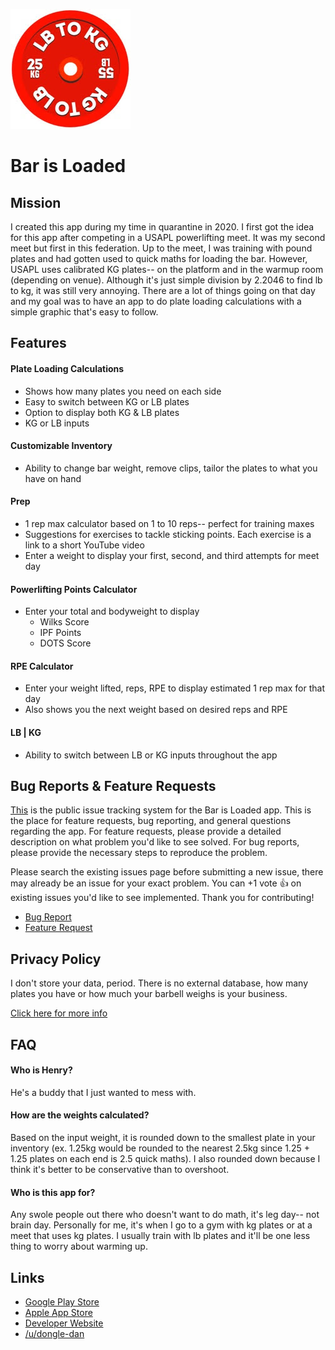![icon3.png](icon3.png)
# Bar is Loaded
## Mission
I created this app during my time in quarantine in 2020. I first got the idea for this app after competing in a USAPL powerlifting meet. It was my second meet but first in this federation. Up to the meet, I was training with pound plates and had gotten used to quick maths for loading the bar. However, USAPL uses calibrated KG plates-- on the platform and in the warmup room (depending on venue). Although it's just simple division by 2.2046 to find lb to kg, it was still very annoying. There are a lot of things going on that day and my goal was to have an app to do plate loading calculations with a simple graphic that's easy to follow.

## Features
#### Plate Loading Calculations
* Shows how many plates you need on each side
* Easy to switch between KG or LB plates
* Option to display both KG & LB plates
* KG or LB inputs

#### Customizable Inventory
* Ability to change bar weight, remove clips, tailor the plates to what you have on hand

#### Prep
* 1 rep max calculator based on 1 to 10 reps-- perfect for training maxes
* Suggestions for exercises to tackle sticking points. Each exercise is a link to a short YouTube video
* Enter a weight to display your first, second, and third attempts for meet day

#### Powerlifting Points Calculator
* Enter your total and bodyweight to display
  - Wilks Score
  - IPF Points
  - DOTS Score

#### RPE Calculator
* Enter your weight lifted, reps, RPE to display estimated 1 rep max for that day
* Also shows you the next weight based on desired reps and RPE

#### LB | KG
* Ability to switch between LB or KG inputs throughout the app

## Bug Reports & Feature Requests
[This](https://github.com/dongledan/bar-is-loaded-issue-request/issues) is the public issue tracking system for the Bar is Loaded app. This is the place for feature requests, bug reporting, and general questions regarding the app. For feature requests, please provide a detailed description on what problem you'd like to see solved. For bug reports, please provide the necessary steps to reproduce the problem.

Please search the existing issues page before submitting a new issue, there may already be an issue for your exact problem. You can +1 vote :+1: on existing issues you'd like to see implemented. Thank you for contributing!

* [Bug Report](https://github.com/dongledan/bar-is-loaded/blob/master/.github/ISSUE_TEMPLATE/bug_report.md)
* [Feature Request](https://github.com/dongledan/bar-is-loaded/blob/master/.github/ISSUE_TEMPLATE/feature_request.md)

## Privacy Policy
I don't store your data, period. There is no external database, how many plates you have or how much your barbell weighs is your business.

[Click here for more info](https://github.com/dongledan/bar-is-loaded/blob/master/privacy_policy.md)

## FAQ
#### Who is Henry?
He's a buddy that I just wanted to mess with.

#### How are the weights calculated?
Based on the input weight, it is rounded down to the smallest plate in your inventory (ex. 1.25kg would be rounded to the nearest 2.5kg since 1.25 + 1.25 plates on each end is 2.5 quick maths). I also rounded down because I think it's better to be conservative than to overshoot.

#### Who is this app for?
Any swole people out there who doesn't want to do math, it's leg day-- not brain day. Personally for me, it's when I go to a gym with kg plates or at a meet that uses kg plates. I usually train with lb plates and it'll be one less thing to worry about warming up.

## Links
* [Google Play Store](https://play.google.com/store/apps/details?id=com.dongledan.barisloaded)
* [Apple App Store](https://apps.apple.com/us/app/bar-is-loaded-gym-calculator/id1509374210?ls=1)
* [Developer Website](http://dannyli.us/)
* [/u/dongle-dan](https://www.reddit.com/user/dongle-dan)

